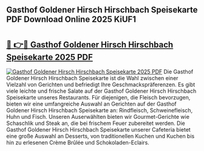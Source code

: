 ## Gasthof Goldener Hirsch Hirschbach Speisekarte PDF Download Online 2025 KiUF1

# <h2><a href="http://gc7gszx.nevu.top/?p=Gasthof+Goldener+Hirsch+Hirschbach+Speisekarte">🔗 👉🔴 Gasthof Goldener Hirsch Hirschbach Speisekarte 2025 PDF</a></h2>

[![Gasthof Goldener Hirsch Hirschbach Speisekarte 2025 PDF](https://i.imgur.com/dBaPXMq.png)](http://gc7gszx.nevu.top/?p=Gasthof+Goldener+Hirsch+Hirschbach+Speisekarte)
Die Gasthof Goldener Hirsch Hirschbach Speisekarte ist die Wahl zwischen einer Vielzahl von Gerichten und befriedigt Ihre Geschmackspräferenzen. Es gibt viele leichte und frische Salate auf der Gasthof Goldener Hirsch Hirschbach Speisekarte unseres Restaurants. Für diejenigen, die Fleisch bevorzugen, bieten wir eine umfangreiche Auswahl an Gerichten auf der Gasthof Goldener Hirsch Hirschbach Speisekarte an: Rindfleisch, Schweinefleisch, Huhn und Fisch. Unseren Auserwählten bieten wir Gourmet-Gerichte wie Schaschlik und Steak an, die bei frischem Feuer zubereitet werden. Die Gasthof Goldener Hirsch Hirschbach Speisekarte unserer Cafeteria bietet eine große Auswahl an Desserts, von traditionellen Kuchen und Kuchen bis hin zu erlesenen Crème Brûlée und Schokoladen-Eclairs.
